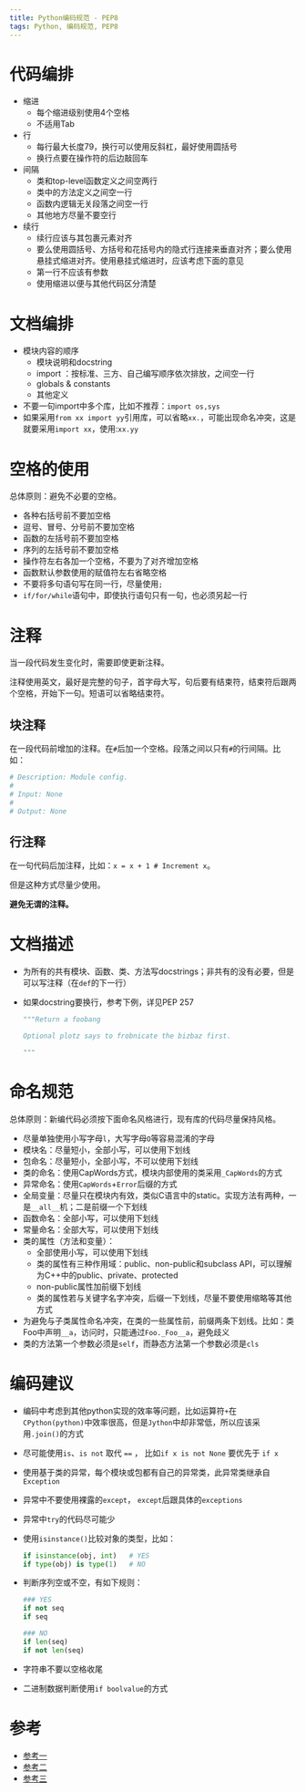 ```yaml
---
title: Python编码规范 - PEP8
tags: Python, 编码规范, PEP8
---
```


# 代码编排

- 缩进
  - 每个缩进级别使用4个空格
  - 不适用Tab
- 行
  - 每行最大长度79，换行可以使用反斜杠，最好使用圆括号
  - 换行点要在操作符的后边敲回车
- 间隔
  - 类和top-level函数定义之间空两行
  - 类中的方法定义之间空一行
  - 函数内逻辑无关段落之间空一行
  - 其他地方尽量不要空行
- 续行
  - 续行应该与其包裹元素对齐
  - 要么使用圆括号、方括号和花括号内的隐式行连接来垂直对齐；要么使用悬挂式缩进对齐。使用悬挂式缩进时，应该考虑下面的意见
  - 第一行不应该有参数
  - 使用缩进以便与其他代码区分清楚



# 文档编排

- 模块内容的顺序
  - 模块说明和docstring
  - import ：按标准、三方、自己编写顺序依次排放，之间空一行
  - globals & constants
  - 其他定义
- 不要一句import中多个库，比如不推荐：`import os,sys`
- 如果采用`from xx import yy`引用库，可以省略`xx.`，可能出现命名冲突，这是就要采用`import xx`，使用:`xx.yy`

# 空格的使用

总体原则：避免不必要的空格。

- 各种右括号前不要加空格
- 逗号、冒号、分号前不要加空格
- 函数的左括号前不要加空格
- 序列的左括号前不要加空格
- 操作符左右各加一个空格，不要为了对齐增加空格
- 函数默认参数使用的赋值符左右省略空格
- 不要将多句语句写在同一行，尽量使用`;`
- `if/for/while`语句中，即使执行语句只有一句，也必须另起一行

# 注释

当一段代码发生变化时，需要即使更新注释。

注释使用英文，最好是完整的句子，首字母大写，句后要有结束符，结束符后跟两个空格，开始下一句。短语可以省略结束符。

## 块注释

在一段代码前增加的注释。在`#`后加一个空格。段落之间以只有`#`的行间隔。比如：

```python
# Description: Module config.
# 
# Input: None
#
# Output: None
```

## 行注释

在一句代码后加注释，比如：`x = x + 1	# Increment x`。

但是这种方式尽量少使用。

**避免无谓的注释。**

# 文档描述

- 为所有的共有模块、函数、类、方法写docstrings；非共有的没有必要，但是可以写注释（在`def`的下一行）

- 如果docstring要换行，参考下例，详见PEP 257

  ```python
  """Return a foobang

  Optional plotz says to frobnicate the bizbaz first.

  """
  ```

# 命名规范

总体原则：新编代码必须按下面命名风格进行，现有库的代码尽量保持风格。

- 尽量单独使用小写字母`l`，大写字母`O`等容易混淆的字母
- 模块名：尽量短小，全部小写，可以使用下划线
- 包命名：尽量短小，全部小写，不可以使用下划线
- 类的命名：使用CapWords方式，模块内部使用的类采用`_CapWords`的方式
- 异常命名：使用`CapWords`+`Error`后缀的方式
- 全局变量：尽量只在模块内有效，类似C语言中的static。实现方法有两种，一是`__all__`机；二是前缀一个下划线
- 函数命名：全部小写，可以使用下划线
- 常量命名：全部大写，可以使用下划线
- 类的属性（方法和变量）：
  - 全部使用小写，可以使用下划线
  - 类的属性有三种作用域：public、non-public和subclass API，可以理解为C++中的public、private、protected
  - non-public属性加前缀下划线
  - 类的属性若与关键字名字冲突，后缀一下划线，尽量不要使用缩略等其他方式
- 为避免与子类属性命名冲突，在类的一些属性前，前缀两条下划线。比如：类Foo中声明`__a`，访问时，只能通过`Foo._Foo__a`，避免歧义
- 类的方法第一个参数必须是`self`，而静态方法第一个参数必须是`cls`

# 编码建议

- 编码中考虑到其他python实现的效率等问题，比如运算符`+`在`CPython(python)`中效率很高，但是`Jython`中却非常低，所以应该采用`.join()`的方式

- 尽可能使用`is`、`is not` 取代 `==` ， 比如`if x is not None` 要优先于 `if x`

- 使用基于类的异常，每个模块或包都有自己的异常类，此异常类继承自`Exception`

- 异常中不要使用裸露的`except`， `except`后跟具体的`exceptions`

- 异常中`try`的代码尽可能少

- 使用`isinstance()`比较对象的类型，比如：

  ```python
  if isinstance(obj, int)	# YES
  if type(obj) is type(1)	# NO
  ```

- 判断序列空或不空，有如下规则：

  ```python
  ### YES
  if not seq
  if seq

  ### NO
  if len(seq)
  if not len(seq)
  ```

- 字符串不要以空格收尾

- 二进制数据判断使用`if boolvalue`的方式

# 参考

- [参考一](https://www.douban.com/note/134971609/)
- [参考二](https://www.python.org/dev/peps/pep-0008/#a-foolish-consistency-is-the-hobgoblin-of-little-minds)
- [参考三](http://www.cnblogs.com/ajianbeyourself/p/4377933.html#_label0)

